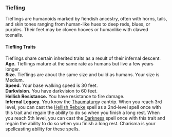 ### Tiefling

Tieflings are humanoids marked by fiendish ancestry, often with horns, tails, and skin tones ranging from human-like hues to deep reds, blues, or purples.
Their feet may be cloven hooves or humanlike with clawed toenails.

#### Tiefling Traits
Tieflings share certain inherited traits as a result of their infernal descent.
\
**Age.**
Tieflings mature at the same rate as humans but live a few years longer.
\
**Size.**
Tieflings are about the same size and build as humans.
Your size is Medium.
\
**Speed.**
Your base walking speed is 30 feet.
\
**Darkvision.**
You have darkvision to 60 feet.
\
**Hellish Resistance.**
You have resistance to fire damage.
\
**Infernal Legacy.**
You know the [Thaumaturgy](#Thaumaturgy_thaumaturgy) cantrip.
When you reach 3rd level, you can cast the [Hellish Rebuke](#Hellish_Rebuke_hellish_rebuke) spell as a 2nd-level spell once with this trait and regain the ability to do so when you finish a long rest.
When you reach 5th level, you can cast the [Darkness](#Darkness_darkness) spell once with this trait and regain the ability to do so when you finish a long rest.
Charisma is your spellcasting ability for these spells.
